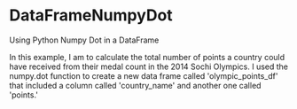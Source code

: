 # DataFrameNumpyDot
Using Python Numpy Dot in a DataFrame

In this example, I am to calculate the total number of points a country could have received from their medal count in the 2014 Sochi Olympics. I used the numpy.dot function to create a new data frame called 'olympic_points_df' that included a column called 'country_name' and another one called 'points.'
